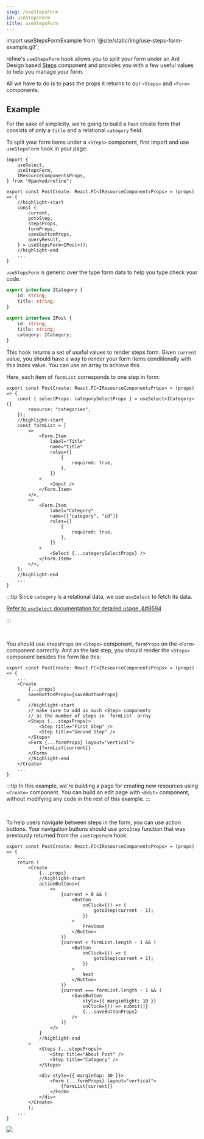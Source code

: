 ```yaml
---
slug: /useStepsForm
id: useStepsForm
title: useStepsForm
---
```


import useStepsFormExample from '@site/static/img/use-steps-form-example.gif';

refine's `useStepsForm` hook allows you to split your form under an Ant Design based [Steps](https://ant.design/components/steps/) component and provides you with a few useful values to help you manage your form.

All we have to do is to pass the props it returns to our `<Steps>` and `<Form>` components.

## Example

For the sake of simplicity, we're going to build a `Post` create form that consists of only a `title` and a relational `category` field.

To split your form items under a `<Steps>` component, first import and use `useStepsForm` hook in your page:

```tsx title="src/pages/posts/create.tsx"
import {
    useSelect,
    useStepsForm,
    IResourceComponentsProps,
} from "@pankod/refine";

export const PostCreate: React.FC<IResourceComponentsProps> = (props) => {
    //highlight-start
    const {
        current,
        gotoStep,
        stepsProps,
        formProps,
        saveButtonProps,
        queryResult,
    } = useStepsForm<IPost>();
    //highlight-end
    ...
}
```

`useStepsForm` is generic over the type form data to help you type check your code.

```ts title="src/interfaces.d.ts"
export interface ICategory {
    id: string;
    title: string;
}

export interface IPost {
    id: string;
    title: string;
    category: ICategory;
}
```

This hook returns a set of useful values to render steps form. Given `current` value, you should have a way to render your form items conditionally with this index value. You can use an array to achieve this.

Here, each item of `formList` corresponds to one step in form:

```tsx title="src/pages/posts/create.tsx"
export const PostCreate: React.FC<IResourceComponentsProps> = (props) => {
    const { selectProps: categorySelectProps } = useSelect<ICategory>({
        resource: "categories",
    });
    //highlight-start
    const formList = [
        <>
            <Form.Item
                label="Title"
                name="title"
                rules={[
                    {
                        required: true,
                    },
                ]}
            >
                <Input />
            </Form.Item>
        </>,
        <>
            <Form.Item
                label="Category"
                name={["category", "id"]}
                rules={[
                    {
                        required: true,
                    },
                ]}
            >
                <Select {...categorySelectProps} />
            </Form.Item>
        </>,
    ];
    //highlight-end
    ...
}
```

:::tip
Since `category` is a relational data, we use `useSelect` to fetch its data.

[Refer to `useSelect` documentation for detailed usage. &#8594](#useSelect)

:::

<br />

You should use `stepsProps` on `<Steps>` component, `formProps` on the `<Form>` component correctly. And as the last step, you should render the `<Steps>` component besides the form like this:

```tsx title="src/pages/posts/create.tsx"
export const PostCreate: React.FC<IResourceComponentsProps> = (props) => {
    ...
    <Create
        {...props}
        saveButtonProps={saveButtonProps}
    >
        //highlight-start
        // make sure to add as much <Step> components
        // as the number of steps in `formList` array
        <Steps {...stepsProps}>
            <Step title="First Step" />
            <Step title="Second Step" />
        </Steps>
        <Form {...formProps} layout="vertical">
            {formList[current]}
        </Form>
        //highlight-end
    </Create>
    ...
}
```

:::tip
In this example, we're building a page for creating new resources using `<Create>` component. You can build an edit page with `<Edit>` component, without modifying any code in the rest of this example.
:::

<br />

To help users navigate between steps in the form, you can use action buttons. Your navigation buttons should use `gotoStep` function that was previously returned from the `useStepsForm` hook.

```tsx title="src/pages/posts/create.tsx"
export const PostCreate: React.FC<IResourceComponentsProps> = (props) => {
    ...
    return (
        <Create
            {...props}
            //highlight-start
            actionButtons={
                <>
                    {current > 0 && (
                        <Button
                            onClick={() => {
                                gotoStep(current - 1);
                            }}
                        >
                            Previous
                        </Button>
                    )}
                    {current < formList.length - 1 && (
                        <Button
                            onClick={() => {
                                gotoStep(current + 1);
                            }}
                        >
                            Next
                        </Button>
                    )}
                    {current === formList.length - 1 && (
                        <SaveButton
                            style={{ marginRight: 10 }}
                            onClick={() => submit()}
                            {...saveButtonProps}
                        />
                    )}
                </>
            }
            //highlight-end
        >
            <Steps {...stepsProps}>
                <Step title="About Post" />
                <Step title="Category" />
            </Steps>

            <div style={{ marginTop: 30 }}>
                <Form {...formProps} layout="vertical">
                    {formList[current]}
                </Form>
            </div>
        </Create>
        );
    ...
}
```

<div style={{textAlign: "center"}}>
    <img src={useStepsFormExample} />
</div>
